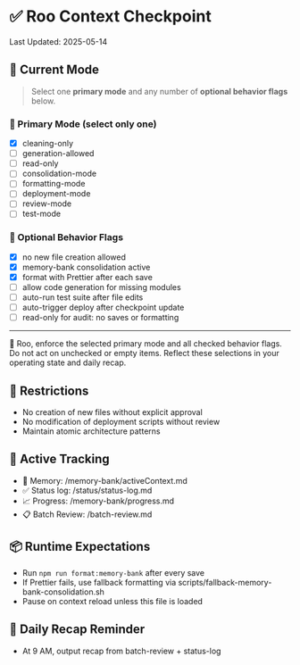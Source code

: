 # ✅ Roo Context Checkpoint

Last Updated: 2025-05-14

## 🧠 Current Mode

> Select one **primary mode** and any number of **optional behavior flags** below.

### 🔘 Primary Mode (select only one)
- [x] cleaning-only
- [ ] generation-allowed
- [ ] read-only
- [ ] consolidation-mode
- [ ] formatting-mode
- [ ] deployment-mode
- [ ] review-mode
- [ ] test-mode

### 🧩 Optional Behavior Flags
- [x] no new file creation allowed
- [x] memory-bank consolidation active
- [x] format with Prettier after each save
- [ ] allow code generation for missing modules
- [ ] auto-run test suite after file edits
- [ ] auto-trigger deploy after checkpoint update
- [ ] read-only for audit: no saves or formatting

---

🔁 Roo, enforce the selected primary mode and all checked behavior flags. Do not act on unchecked or empty items. Reflect these selections in your operating state and daily recap.

## 🛑 Restrictions
- No creation of new files without explicit approval
- No modification of deployment scripts without review
- Maintain atomic architecture patterns

## 🧾 Active Tracking
- 🧠 Memory: /memory-bank/activeContext.md
- ✅ Status log: /status/status-log.md
- 📈 Progress: /memory-bank/progress.md
- 📋 Batch Review: /batch-review.md

## 📦 Runtime Expectations
- Run `npm run format:memory-bank` after every save
- If Prettier fails, use fallback formatting via scripts/fallback-memory-bank-consolidation.sh
- Pause on context reload unless this file is loaded

## 🔔 Daily Recap Reminder
- At 9 AM, output recap from batch-review + status-log
